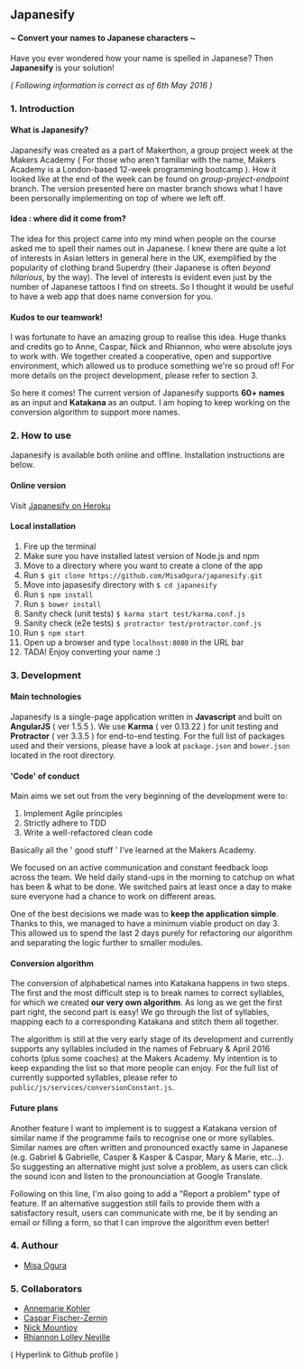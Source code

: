 ## Japanesify
#### ~ Convert your names to Japanese characters ~

Have you ever wondered how your name is spelled in Japanese? Then **Japanesify** is your solution!

*( Following information is correct as of 6th May 2016 )*

### 1. Introduction
#### What is Japanesify?
Japanesify was created as a part of Makerthon, a group project week at the Makers Academy ( For those who aren't familiar with the name, Makers Academy is a London-based 12-week programming bootcamp ). How it looked like at the end of the week can be found on *group-project-endpoint* branch. The version presented here on master branch shows what I have been personally implementing on top of where we left off.

#### Idea : where did it come from?
The idea for this project came into my mind when people on the course asked me to spell their names out in Japanese. I knew there are quite a lot of interests in Asian letters in general here in the UK, exemplified by the popularity of clothing brand Superdry (their Japanese is often *beyond hilarious*, by the way). The level of interests is evident even just by the number of Japanese tattoos I find on streets. So I thought it would be useful to have a web app that does name conversion for you.

#### Kudos to our teamwork!
I was fortunate to have an amazing group to realise this idea. Huge thanks and credits go to Anne, Caspar, Nick and Rhiannon, who were absolute joys to work with. We together created a cooperative, open and supportive environment, which allowed us to produce something we're so proud of! For more details on the project development, please refer to section 3.

So here it comes! The current version of Japanesify supports **60+ names** as an input and **Katakana** as an output. I am hoping to keep working on the conversion algorithm to support more names.

### 2. How to use
Japanesify is available both online and offline. Installation instructions are below.

#### Online version
Visit <a href="https://japanesify.herokuapp.com/">Japanesify on Heroku</a>

#### Local installation
1. Fire up the terminal
2. Make sure you have installed latest version of Node.js and npm
3. Move to a directory where you want to create a clone of the app
4. Run `$ git clone https://github.com/MisaOgura/japanesify.git`
5. Move into japasesify directory with `$ cd japanesify`
6. Run `$ npm install`
7. Run `$ bower install`
8. Sanity check (unit tests) `$ karma start test/karma.conf.js`
9. Sanity check (e2e tests) `$ protractor test/protractor.conf.js`
10. Run `$ npm start`
11. Open up a browser and type `localhost:8080` in the URL bar
12. TADA! Enjoy converting your name :)

### 3. Development
#### Main technologies
Japanesify is a single-page application written in **Javascript** and built on **AngularJS** ( ver 1.5.5 ). We use **Karma** ( ver 0.13.22 ) for unit testing and **Protractor** ( ver 3.3.5 ) for end-to-end testing. For the full list of packages used and their versions, please have a look at `package.json` and `bower.json` located in the root directory.

#### 'Code' of conduct
Main aims we set out from the very beginning of the development were to:

1. Implement Agile principles
2. Strictly adhere to TDD
3. Write a well-refactored clean code

Basically all the ' good stuff ' I've learned at the Makers Academy.

We focused on an active communication and constant feedback loop across the team. We held daily stand-ups in the morning to catchup on what has been & what to be done. We switched pairs at least once a day to make sure everyone had a chance to work on different areas.

One of the best decisions we made was to **keep the application simple**. Thanks to this, we managed to have a minimum viable product on day 3. This allowed us to spend the last 2 days purely for refactoring our algorithm and separating the logic further to smaller modules.

#### Conversion algorithm
The conversion of alphabetical names into Katakana happens in two steps. The first and the most difficult step is to break names to correct syllables, for which we created **our very own algorithm**. As long as we get the first part right, the second part is easy! We go through the list of syllables, mapping each to a corresponding Katakana and stitch them all together.

The algorithm is still at the very early stage of its development and currently supports any syllables included in the names of February & April 2016 cohorts (plus some coaches) at the Makers Academy. My intention is to keep expanding the list so that more people can enjoy. For the full list of currently supported syllables, please refer to `public/js/services/conversionConstant.js`.

#### Future plans
Another feature I want to implement is to suggest a Katakana version of similar name if the programme fails to recognise one or more syllables. Similar names are often written and pronounced exactly same in Japanese (e.g. Gabriel & Gabrielle, Casper & Kasper & Caspar, Mary & Marie, etc...). So suggesting an alternative might just solve a problem, as users can click the sound icon and listen to the pronounciation at Google Translate.

Following on this line, I'm also going to add a "Report a problem" type of feature. If an alternative suggestion still fails to provide them with a satisfactory result, users can communicate with me, be it by sending an email or filling a form, so that I can improve the algorithm even better!

### 4. Authour
- <a href='https://github.com/MisaOgura'>Misa Ogura</a>

### 5. Collaborators
- <a href='https://github.com/AnnemarieKohler'>Annemarie Kohler</a>
- <a href='https://github.com/ccfz'>Caspar Fischer-Zernin</a>
- <a href='https://github.com/NickMountjoy'>Nick Mountjoy</a>
- <a href='https://github.com/rhiannonruth'>Rhiannon Lolley Neville</a>

( Hyperlink to Github profile )
